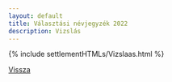 ```yaml
---
layout: default
title: Választási névjegyzék 2022
description: Vizslás
---
```


{% include settlementHTMLs/Vizslaas.html %}

[Vissza](./)